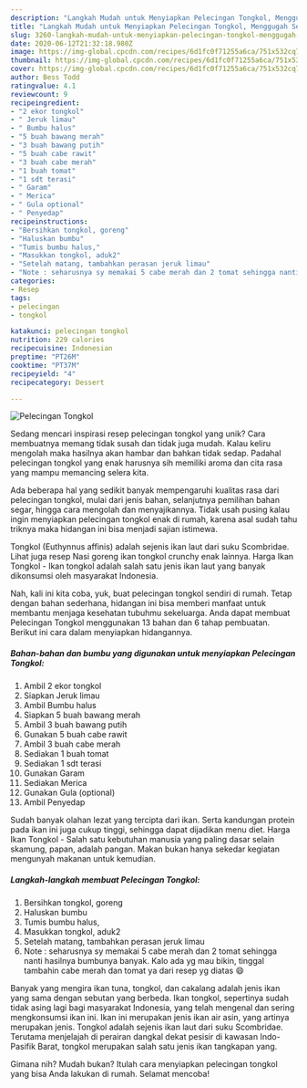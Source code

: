 ```yaml
---
description: "Langkah Mudah untuk Menyiapkan Pelecingan Tongkol, Menggugah Selera"
title: "Langkah Mudah untuk Menyiapkan Pelecingan Tongkol, Menggugah Selera"
slug: 3260-langkah-mudah-untuk-menyiapkan-pelecingan-tongkol-menggugah-selera
date: 2020-06-12T21:32:18.980Z
image: https://img-global.cpcdn.com/recipes/6d1fc0f71255a6ca/751x532cq70/pelecingan-tongkol-foto-resep-utama.jpg
thumbnail: https://img-global.cpcdn.com/recipes/6d1fc0f71255a6ca/751x532cq70/pelecingan-tongkol-foto-resep-utama.jpg
cover: https://img-global.cpcdn.com/recipes/6d1fc0f71255a6ca/751x532cq70/pelecingan-tongkol-foto-resep-utama.jpg
author: Bess Todd
ratingvalue: 4.1
reviewcount: 9
recipeingredient:
- "2 ekor tongkol"
- " Jeruk limau"
- " Bumbu halus"
- "5 buah bawang merah"
- "3 buah bawang putih"
- "5 buah cabe rawit"
- "3 buah cabe merah"
- "1 buah tomat"
- "1 sdt terasi"
- " Garam"
- " Merica"
- " Gula optional"
- " Penyedap"
recipeinstructions:
- "Bersihkan tongkol, goreng"
- "Haluskan bumbu"
- "Tumis bumbu halus,"
- "Masukkan tongkol, aduk2"
- "Setelah matang, tambahkan perasan jeruk limau"
- "Note : seharusnya sy memakai 5 cabe merah dan 2 tomat sehingga nanti hasilnya bumbunya banyak. Kalo ada yg mau bikin, tinggal tambahin cabe merah dan tomat ya dari resep yg diatas 😄"
categories:
- Resep
tags:
- pelecingan
- tongkol

katakunci: pelecingan tongkol 
nutrition: 229 calories
recipecuisine: Indonesian
preptime: "PT26M"
cooktime: "PT37M"
recipeyield: "4"
recipecategory: Dessert

---
```



![Pelecingan Tongkol](https://img-global.cpcdn.com/recipes/6d1fc0f71255a6ca/751x532cq70/pelecingan-tongkol-foto-resep-utama.jpg)

Sedang mencari inspirasi resep pelecingan tongkol yang unik? Cara membuatnya memang tidak susah dan tidak juga mudah. Kalau keliru mengolah maka hasilnya akan hambar dan bahkan tidak sedap. Padahal pelecingan tongkol yang enak harusnya sih memiliki aroma dan cita rasa yang mampu memancing selera kita.

Ada beberapa hal yang sedikit banyak mempengaruhi kualitas rasa dari pelecingan tongkol, mulai dari jenis bahan, selanjutnya pemilihan bahan segar, hingga cara mengolah dan menyajikannya. Tidak usah pusing kalau ingin menyiapkan pelecingan tongkol enak di rumah, karena asal sudah tahu triknya maka hidangan ini bisa menjadi sajian istimewa.

Tongkol (Euthynnus affinis) adalah sejenis ikan laut dari suku Scombridae. Lihat juga resep Nasi goreng ikan tongkol crunchy enak lainnya. Harga Ikan Tongkol - Ikan tongkol adalah salah satu jenis ikan laut yang banyak dikonsumsi oleh masyarakat Indonesia.


Nah, kali ini kita coba, yuk, buat pelecingan tongkol sendiri di rumah. Tetap dengan bahan sederhana, hidangan ini bisa memberi manfaat untuk membantu menjaga kesehatan tubuhmu sekeluarga. Anda dapat membuat Pelecingan Tongkol menggunakan 13 bahan dan 6 tahap pembuatan. Berikut ini cara dalam menyiapkan hidangannya.

<!--inarticleads1-->

##### Bahan-bahan dan bumbu yang digunakan untuk menyiapkan Pelecingan Tongkol:

1. Ambil 2 ekor tongkol
1. Siapkan  Jeruk limau
1. Ambil  Bumbu halus
1. Siapkan 5 buah bawang merah
1. Ambil 3 buah bawang putih
1. Gunakan 5 buah cabe rawit
1. Ambil 3 buah cabe merah
1. Sediakan 1 buah tomat
1. Sediakan 1 sdt terasi
1. Gunakan  Garam
1. Sediakan  Merica
1. Gunakan  Gula (optional)
1. Ambil  Penyedap


Sudah banyak olahan lezat yang tercipta dari ikan. Serta kandungan protein pada ikan ini juga cukup tinggi, sehingga dapat dijadikan menu diet. Harga Ikan Tongkol - Salah satu kebutuhan manusia yang paling dasar selain skamung, papan, adalah pangan. Makan bukan hanya sekedar kegiatan mengunyah makanan untuk kemudian. 

<!--inarticleads2-->

##### Langkah-langkah membuat Pelecingan Tongkol:

1. Bersihkan tongkol, goreng
1. Haluskan bumbu
1. Tumis bumbu halus,
1. Masukkan tongkol, aduk2
1. Setelah matang, tambahkan perasan jeruk limau
1. Note : seharusnya sy memakai 5 cabe merah dan 2 tomat sehingga nanti hasilnya bumbunya banyak. Kalo ada yg mau bikin, tinggal tambahin cabe merah dan tomat ya dari resep yg diatas 😄


Banyak yang mengira ikan tuna, tongkol, dan cakalang adalah jenis ikan yang sama dengan sebutan yang berbeda. Ikan tongkol, sepertinya sudah tidak asing lagi bagi masyarakat Indonesia, yang telah mengenal dan sering mengkonsumsi ikan ini. Ikan ini merupakan jenis ikan air asin, yang artinya merupakan jenis. Tongkol adalah sejenis ikan laut dari suku Scombridae. Terutama menjelajah di perairan dangkal dekat pesisir di kawasan Indo-Pasifik Barat, tongkol merupakan salah satu jenis ikan tangkapan yang. 

Gimana nih? Mudah bukan? Itulah cara menyiapkan pelecingan tongkol yang bisa Anda lakukan di rumah. Selamat mencoba!
